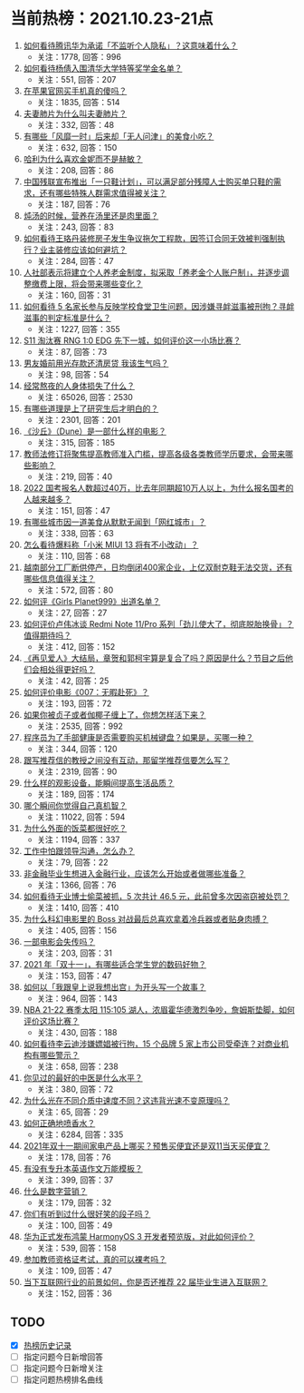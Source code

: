 # 当前热榜：2021.10.23-21点
1. [如何看待腾讯华为承诺「不监听个人隐私」？这意味着什么？](https://www.zhihu.com/question/493932835)
    * 关注：1778, 回答：996
2. [如何看待杨倩入围清华大学特等奖学金名单？](https://www.zhihu.com/question/493568449)
    * 关注：551, 回答：207
3. [在苹果官网买手机真的傻吗？](https://www.zhihu.com/question/447287590)
    * 关注：1835, 回答：514
4. [夫妻肺片为什么叫夫妻肺片？](https://www.zhihu.com/question/19977059)
    * 关注：332, 回答：48
5. [有哪些「风靡一时」后来却「无人问津」的美食小吃？](https://www.zhihu.com/question/493268083)
    * 关注：632, 回答：150
6. [哈利为什么喜欢金妮而不是赫敏？](https://www.zhihu.com/question/469844919)
    * 关注：208, 回答：86
7. [中国残联宣布推出「一只鞋计划」，可以满足部分残障人士购买单只鞋的需求，还有哪些特殊人群需求值得被关注？](https://www.zhihu.com/question/493918143)
    * 关注：187, 回答：76
8. [炖汤的时候，营养在汤里还是肉里面？](https://www.zhihu.com/question/492985659)
    * 关注：243, 回答：83
9. [如何看待王珞丹装修房子发生争议拖欠工程款，因签订合同无效被判强制执行？业主装修应该如何避坑？](https://www.zhihu.com/question/493850237)
    * 关注：284, 回答：47
10. [人社部表示将建立个人养老金制度，拟采取「养老金个人账户制」，并逐步调整缴费上限，将会带来哪些变化？](https://www.zhihu.com/question/493885817)
    * 关注：160, 回答：31
11. [如何看待 5 名家长参与反映学校食堂卫生问题，因涉嫌寻衅滋事被刑拘？寻衅滋事的判定标准是什么？](https://www.zhihu.com/question/494000746)
    * 关注：1227, 回答：355
12. [S11 淘汰赛 RNG 1:0 EDG 先下一城，如何评价这一小场比赛？](https://www.zhihu.com/question/494143744)
    * 关注：87, 回答：73
13. [男友婚前用光存款还清房贷 我该生气吗？](https://www.zhihu.com/question/493663660)
    * 关注：98, 回答：54
14. [经常熬夜的人身体损失了什么？](https://www.zhihu.com/question/57235424)
    * 关注：65026, 回答：2530
15. [有哪些道理是上了研究生后才明白的？](https://www.zhihu.com/question/488242144)
    * 关注：2301, 回答：201
16. [《沙丘》（Dune）是一部什么样的电影？](https://www.zhihu.com/question/419746353)
    * 关注：315, 回答：185
17. [教师法修订将聚焦提高教师准入门槛，提高各级各类教师学历要求，会带来哪些影响？](https://www.zhihu.com/question/493734927)
    * 关注：219, 回答：40
18. [2022 国考报名人数超过40万，比去年同期超10万人以上，为什么报名国考的人越来越多？](https://www.zhihu.com/question/493726642)
    * 关注：151, 回答：47
19. [有哪些城市因一道美食从默默无闻到「网红城市」？](https://www.zhihu.com/question/493094173)
    * 关注：338, 回答：63
20. [怎么看待爆料称「小米 MIUI 13 将有不小改动」？](https://www.zhihu.com/question/493035371)
    * 关注：110, 回答：68
21. [越南部分工厂断供停产，日均倒闭400家企业，上亿双耐克鞋无法交货，还有哪些信息值得关注？](https://www.zhihu.com/question/493068612)
    * 关注：572, 回答：80
22. [如何评《Girls Planet999》出道名单？](https://www.zhihu.com/question/493968204)
    * 关注：27, 回答：27
23. [如何评价卢伟冰谈 Redmi Note 11/Pro 系列「劲儿使大了，彻底脱胎换骨」？值得期待吗？](https://www.zhihu.com/question/493665890)
    * 关注：412, 回答：152
24. [《再见爱人》大结局，章贺和郭柯宇算是复合了吗？原因是什么？节目之后他们会相处得更好吗？](https://www.zhihu.com/question/493473600)
    * 关注：42, 回答：25
25. [如何评价电影《007：无暇赴死》？](https://www.zhihu.com/question/384477132)
    * 关注：193, 回答：72
26. [如果你被贞子或者伽椰子缠上了，你想怎样活下来？](https://www.zhihu.com/question/319088455)
    * 关注：2535, 回答：992
27. [程序员为了手部健康是否需要购买机械键盘？如果是，买哪一种？](https://www.zhihu.com/question/322811484)
    * 关注：344, 回答：120
28. [跟写推荐信的教授之间没有互动，那留学推荐信要怎么写？](https://www.zhihu.com/question/43969733)
    * 关注：2319, 回答：90
29. [什么样的观影设备，能瞬间提高生活品质？](https://www.zhihu.com/question/494059611)
    * 关注：189, 回答：174
30. [哪个瞬间你觉得自己真机智？](https://www.zhihu.com/question/62757623)
    * 关注：11022, 回答：594
31. [为什么外面的饭菜都很好吃？](https://www.zhihu.com/question/487776492)
    * 关注：1194, 回答：337
32. [工作中怕跟领导沟通，怎么办？](https://www.zhihu.com/question/493202094)
    * 关注：79, 回答：22
33. [非金融毕业生想进入金融行业，应该怎么开始或者做哪些准备？](https://www.zhihu.com/question/34945971)
    * 关注：1366, 回答：76
34. [如何看待无业博士偷菜被抓，5 次共计 46.5 元，此前曾多次因盗窃被处罚？](https://www.zhihu.com/question/493909660)
    * 关注：1410, 回答：410
35. [为什么科幻电影里的 Boss 对战最后总喜欢拿着冷兵器或者贴身肉搏？](https://www.zhihu.com/question/23760456)
    * 关注：405, 回答：156
36. [一部电影会失传吗？](https://www.zhihu.com/question/21381181)
    * 关注：203, 回答：31
37. [2021 年「双十一」，有哪些适合学生党的数码好物？](https://www.zhihu.com/question/493682027)
    * 关注：153, 回答：47
38. [如何以「我跟皇上说我想出宫」为开头写一个故事？](https://www.zhihu.com/question/430043059)
    * 关注：964, 回答：143
39. [NBA 21-22 赛季太阳 115:105 湖人，浓眉霍华德激烈争吵，詹姆斯垫脚，如何评价这场比赛？](https://www.zhihu.com/question/494012407)
    * 关注：430, 回答：188
40. [如何看待李云迪涉嫌嫖娼被行拘，15 个品牌 5 家上市公司受牵连？对商业机构有哪些警示？](https://www.zhihu.com/question/493862483)
    * 关注：658, 回答：238
41. [你见过的最好的中医是什么水平？](https://www.zhihu.com/question/384809139)
    * 关注：380, 回答：72
42. [为什么光在不同介质中速度不同？这违背光速不变原理吗？](https://www.zhihu.com/question/479913852)
    * 关注：65, 回答：29
43. [如何正确地喷香水？](https://www.zhihu.com/question/50185449)
    * 关注：6284, 回答：335
44. [2021年双十一期间家电产品上哪买？预售买便宜还是双11当天买便宜？](https://www.zhihu.com/question/493958110)
    * 关注：178, 回答：76
45. [有没有专升本英语作文万能模板？](https://www.zhihu.com/question/442656080)
    * 关注：399, 回答：37
46. [什么是数字营销？](https://www.zhihu.com/question/51381300)
    * 关注：179, 回答：32
47. [你们有听到过什么很好笑的段子吗？](https://www.zhihu.com/question/486132766)
    * 关注：100, 回答：49
48. [华为正式发布鸿蒙 HarmonyOS 3 开发者预览版，对此如何评价？](https://www.zhihu.com/question/493902838)
    * 关注：539, 回答：158
49. [参加教师资格证考试，真的可以裸考吗？](https://www.zhihu.com/question/360588222)
    * 关注：109, 回答：47
50. [当下互联网行业的前景如何，你是否还推荐 22 届毕业生进入互联网？](https://www.zhihu.com/question/493296546)
    * 关注：152, 回答：36
## TODO
* [x] [热榜历史记录](hot_history/AllHot.md)
* [ ] 指定问题今日新增回答
* [ ] 指定问题今日新增关注
* [ ] 指定问题热榜排名曲线
